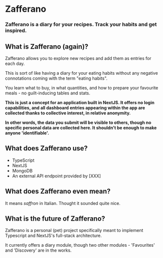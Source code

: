 <h1>Zafferano</h1>

<h3>Zafferano is a diary for your recipes. Track your habits and get inspired.</h3>

<h2>What is Zafferano (again)?</h2>
<p>Zafferano allows you to explore new recipes and add them as entries for each day.  </p>
<p>This is sort of like having a diary for your eating habits without any negative connotations coming with the term "eating habits".</p>
<p>You learn what to buy, in what quantities, and how to prepare your favourite meals - no guilt-inducing tables and stats.</p>
<p><b>This is just a concept for an application built in NextJS. It offers no login capabilities, and all dashboard entries appearing within the app are collected thanks to collective interest, in relative anonymity.</b></p> 
 <p><b>In other words, the data you submit will be visible to others, though no specific personal data are collected here. It shouldn't be enough to make anyone 'identifiable'.</b></p>

<h2>What does Zafferano use?</h2>
<ul>
<li>TypeScript</li>
<li>NextJS</li>
<li>MongoDB</li>
<!-- MEMO I can't remember but needs to be updated -->
<li>An external API endpoint provided by [XXX]</li>
</ul>

<h2>What does Zafferano even mean?</h2>
<p>It means <i>saffron</i> in Italian. Thought it sounded quite nice.</p>

<h2>What is the future of Zafferano?</h2>
<p>Zafferano is a personal (pet) project specifically meant to implement Typescript and NextJS's full-stack architecture. </p>
<p>It currently offers a diary module, though two other modules - 'Favourites' and 'Discovery' are in the works.</p>
